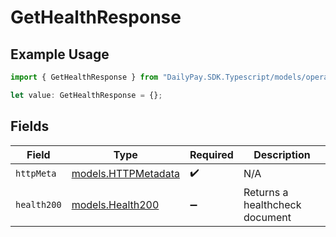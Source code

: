 # GetHealthResponse

## Example Usage

```typescript
import { GetHealthResponse } from "DailyPay.SDK.Typescript/models/operations";

let value: GetHealthResponse = {};
```

## Fields

| Field                                               | Type                                                | Required                                            | Description                                         |
| --------------------------------------------------- | --------------------------------------------------- | --------------------------------------------------- | --------------------------------------------------- |
| `httpMeta`                                          | [models.HTTPMetadata](../../models/httpmetadata.md) | :heavy_check_mark:                                  | N/A                                                 |
| `health200`                                         | [models.Health200](../../models/health200.md)       | :heavy_minus_sign:                                  | Returns a healthcheck document                      |